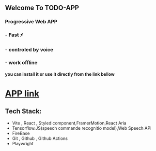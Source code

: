 ## Welcome To  TODO-APP
### Progressive Web  APP
### - Fast ⚡️ 
### - controled by voice
### - work offline


#### you can install it or use it directly from the link bellow


# [APP link]()

## Tech Stack:
- Vite , React , Styled component,FramerMotion,React Aria
- Tensorflow.JS(speech commande recognitio model),Web Speech API
- FireBase
- Git , Github , Github Actions
- Playwright
